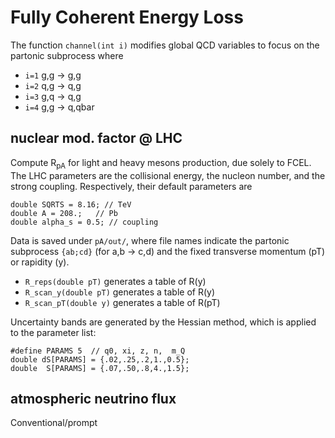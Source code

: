 # Fully Coherent Energy Loss

The function `channel(int i)` modifies global QCD variables to focus on the
partonic subprocess where

* `i=1` g,g -> g,g
* `i=2` q,g -> q,g
* `i=3` g,q -> q,g
* `i=4` g,g -> q,qbar

## nuclear mod. factor @ LHC

Compute R<sub>pA</sub> for light and heavy mesons production, due solely to FCEL.
The LHC parameters are
 the collisional energy,
 the nucleon number,
 and the strong coupling. Respectively,
 their default parameters are
```
double SQRTS = 8.16; // TeV
double A = 208.;   // Pb
double alpha_s = 0.5; // coupling
```
Data is saved under ``pA/out/``, where file names
indicate the partonic subprocess ``{ab;cd}`` 
(for a,b -> c,d) and the fixed transverse momentum (pT) or rapidity (y).

* ```R_reps(double pT)``` generates a table of R(y)
* ```R_scan_y(double pT)``` generates a table of R(y)
* ```R_scan_pT(double y)``` generates a table of R(pT)

Uncertainty bands are generated by the Hessian method,
which is applied to the parameter list:
```
#define PARAMS 5  // q0, xi, z, n,  m_Q
double dS[PARAMS] = {.02,.25,.2,1.,0.5};
double  S[PARAMS] = {.07,.50,.8,4.,1.5};
```


## atmospheric neutrino flux

Conventional/prompt

